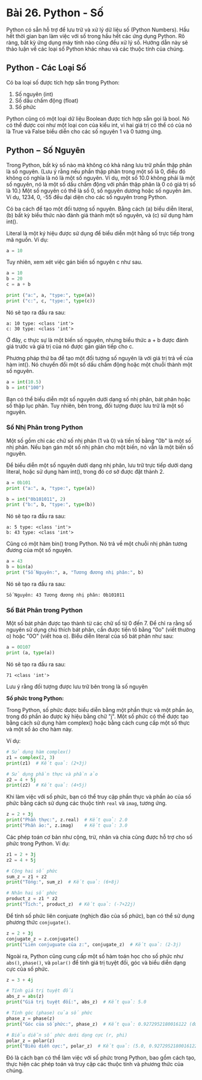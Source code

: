 # Bài 26. Python - Số

Python có sẵn hỗ trợ để lưu trữ và xử lý dữ liệu số (Python Numbers). Hầu hết thời gian bạn làm việc với số trong hầu hết các ứng dụng Python. Rõ ràng, bất kỳ ứng dụng máy tính nào cũng đều xử lý số. Hướng dẫn này sẽ thảo luận về các loại số Python khác nhau và các thuộc tính của chúng.

## Python - Các Loại Số

Có ba loại số được tích hợp sẵn trong Python:

1. Số nguyên (int)
2. Số dấu chấm động (float)
3. Số phức

Python cũng có một loại dữ liệu Boolean được tích hợp sẵn gọi là bool. Nó có thể được coi như một loại con của kiểu int, vì hai giá trị có thể có của nó là True và False biểu diễn cho các số nguyên 1 và 0 tương ứng.

## Python − Số Nguyên

Trong Python, bất kỳ số nào mà không có khả năng lưu trữ phần thập phân là số nguyên. (Lưu ý rằng nếu phần thập phân trong một số là 0, điều đó không có nghĩa là nó là một số nguyên. Ví dụ, một số 10.0 không phải là một số nguyên, nó là một số dấu chấm động với phần thập phân là 0 có giá trị số là 10.) Một số nguyên có thể là số 0, số nguyên dương hoặc số nguyên âm. Ví dụ, 1234, 0, -55 đều đại diện cho các số nguyên trong Python.

Có ba cách để tạo một đối tượng số nguyên. Bằng cách (a) biểu diễn literal, (b) bất kỳ biểu thức nào đánh giá thành một số nguyên, và (c) sử dụng hàm int().

Literal là một ký hiệu được sử dụng để biểu diễn một hằng số trực tiếp trong mã nguồn. Ví dụ:

```python
a = 10
```

Tuy nhiên, xem xét việc gán biến số nguyên c như sau.

```python
a = 10
b = 20
c = a + b

print ("a:", a, "type:", type(a))
print ("c:", c, "type:", type(c))
```

Nó sẽ tạo ra đầu ra sau:

```
a: 10 type: <class 'int'>
c: 30 type: <class 'int'>
```

Ở đây, c thực sự là một biến số nguyên, nhưng biểu thức a + b được đánh giá trước và giá trị của nó được gán gián tiếp cho c.

Phương pháp thứ ba để tạo một đối tượng số nguyên là với giá trị trả về của hàm int(). Nó chuyển đổi một số dấu chấm động hoặc một chuỗi thành một số nguyên.

```python
a = int(10.5)
b = int("100")
```

Bạn có thể biểu diễn một số nguyên dưới dạng số nhị phân, bát phân hoặc số thập lục phân. Tuy nhiên, bên trong, đối tượng được lưu trữ là một số nguyên.

### Số Nhị Phân trong Python

Một số gồm chỉ các chữ số nhị phân (1 và 0) và tiền tố bằng "0b" là một số nhị phân. Nếu bạn gán một số nhị phân cho một biến, nó vẫn là một biến số nguyên.

Để biểu diễn một số nguyên dưới dạng nhị phân, lưu trữ trực tiếp dưới dạng literal, hoặc sử dụng hàm int(), trong đó cơ sở được đặt thành 2.

```python
a = 0b101
print ("a:", a, "type:", type(a))

b = int("0b101011", 2)
print ("b:", b, "type:", type(b))
```

Nó sẽ tạo ra đầu ra sau:

```
a: 5 type: <class 'int'>
b: 43 type: <class 'int'>
```

Cũng có một hàm bin() trong Python. Nó trả về một chuỗi nhị phân tương đương của một số nguyên.

```python
a = 43
b = bin(a)
print ("Số Nguyên:", a, "Tương đương nhị phân:", b)
```

Nó sẽ tạo ra đầu ra sau:

```
Số Nguyên: 43 Tương đương nhị phân: 0b101011
```

### Số Bát Phân trong Python

Một số bát phân được tạo thành từ các chữ số từ 0 đến 7. Để chỉ ra rằng số nguyên sử dụng chú thích bát phân, cần được tiền tố bằng "0o" (viết thường o) hoặc "0O" (viết hoa o). Biểu diễn literal của số bát phân như sau:

```python
a = 0O107
print (a, type(a))
```

Nó sẽ tạo ra đầu ra sau:

```
71 <class 'int'>
```

Lưu ý rằng đối tượng được lưu trữ bên trong là số nguyên

**Số phức trong Python:**

Trong Python, số phức được biểu diễn bằng một phần thực và một phần ảo, trong đó phần ảo được ký hiệu bằng chữ "j". Một số phức có thể được tạo bằng cách sử dụng hàm complex() hoặc bằng cách cung cấp một số thực và một số ảo cho hàm này.

Ví dụ:

```python
# Sử dụng hàm complex()
z1 = complex(2, 3)
print(z1)  # Kết quả: (2+3j)

# Sử dụng phần thực và phần ảo
z2 = 4 + 5j
print(z2)  # Kết quả: (4+5j)
```

Khi làm việc với số phức, bạn có thể truy cập phần thực và phần ảo của số phức bằng cách sử dụng các thuộc tính `real` và `imag`, tương ứng.

```python
z = 2 + 3j
print("Phần thực:", z.real)  # Kết quả: 2.0
print("Phần ảo:", z.imag)    # Kết quả: 3.0
```

Các phép toán cơ bản như cộng, trừ, nhân và chia cũng được hỗ trợ cho số phức trong Python. Ví dụ:

```python
z1 = 2 + 3j
z2 = 4 + 5j

# Cộng hai số phức
sum_z = z1 + z2
print("Tổng:", sum_z)  # Kết quả: (6+8j)

# Nhân hai số phức
product_z = z1 * z2
print("Tích:", product_z)  # Kết quả: (-7+22j)
```

Để tính số phức liên conjuate (nghịch đảo của số phức), bạn có thể sử dụng phương thức `conjugate()`.

```python
z = 2 + 3j
conjugate_z = z.conjugate()
print("Liên conjuguate của z:", conjugate_z)  # Kết quả: (2-3j)
```

Ngoài ra, Python cũng cung cấp một số hàm toán học cho số phức như `abs()`, `phase()`, và `polar()` để tính giá trị tuyệt đối, góc và biểu diễn dạng cực của số phức.

```python
z = 3 + 4j

# Tính giá trị tuyệt đối
abs_z = abs(z)
print("Giá trị tuyệt đối:", abs_z)  # Kết quả: 5.0

# Tính góc (phase) của số phức
phase_z = phase(z)
print("Góc của số phức:", phase_z)  # Kết quả: 0.9272952180016122 (đơn vị radian)

# Biểu diễn số phức dưới dạng cực (r, phi)
polar_z = polar(z)
print("Biểu diễn cực:", polar_z)  # Kết quả: (5.0, 0.9272952180016122)
```

Đó là cách bạn có thể làm việc với số phức trong Python, bao gồm cách tạo, thực hiện các phép toán và truy cập các thuộc tính và phương thức của chúng.